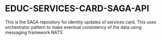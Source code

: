 # EDUC-SERVICES-CARD-SAGA-API
This is the SAGA repository for identity updates of services card. This uses orchestrator pattern to make eventual consistency of the data using messaging framework NATS
